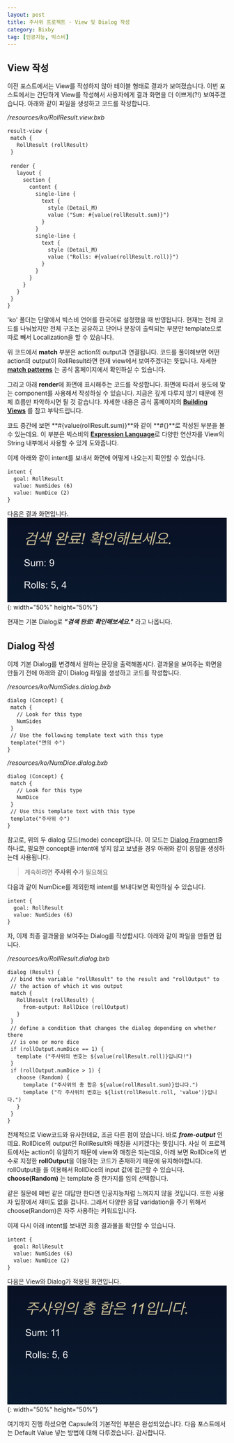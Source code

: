 ```yaml
---
layout: post
title: 주사위 프로젝트 - View 및 Dialog 작성
category: Bixby
tag: [인공지능, 빅스비]
---
```


## View 작성

이전 포스트에서는 View를 작성하지 않아 테이블 형태로 결과가 보여졌습니다. 이번 포스트에서는 간단하게 View를 작성해서 사용자에게 결과 화면을 더 이쁘게(?!) 보여주겠습니다. 아래와 같이 파일을 생성하고 코드를 작성합니다.

*/resources/ko/RollResult.view.bxb*
```
result-view {
 match {
   RollResult (rollResult)
 }

 render {
   layout {
     section {
       content {
         single-line {
           text {
             style (Detail_M)
             value ("Sum: #{value(rollResult.sum)}")
           }
         }
         single-line {
           text {
             style (Detail_M)
             value ("Rolls: #{value(rollResult.roll)}")
           }
         }
       }
     }
   }
 }
}
```

<div class="message">
'ko' 폴더는 단말에서 빅스비 언어를 한국어로 설정했을 때 반영됩니다. 현재는 전체 코드를 나눠놨지만 전체 구조는 공유하고 단어나 문장이 출력되는 부분만 template으로 따로 빼서 Localization을 할 수 있습니다.
</div>

위 코드에서 **match** 부분은 action의 output과 연결됩니다. 코드를 풀이해보면 어떤 action의 output이 RollResult라면 현재 view에서 보여주겠다는 뜻입니다. 자세한 [**match patterns**](https://bixbydevelopers.com/dev/docs/dev-guide/developers/customizing-plan.match-patterns) 는 공식 홈페이지에서 확인하실 수 있습니다.


그리고 아래 **render**에 화면에 표시해주는 코드를 작성합니다. 화면에 따라서 용도에 맞는 component를 사용해서 작성하실 수 있습니다. 지금은 깊게 다루지 않기 때문에 전체 흐름만 파악하시면 될 것 같습니다. 자세한 내용은 공식 홈페이지의 [**Building Views**](https://bixbydevelopers.com/dev/docs/dev-guide/developers/building-views) 를 참고 부탁드립니다. 


코드 중간에 보면 **#{value(rollResult.sum)}**와 같이 **#{}**로 작성된 부분을 볼 수 있는데요. 이 부분은 빅스비의 [**Expression Language**](https://bixbydevelopers.com/dev/docs/dev-guide/developers/customizing-plan.using-el)로 다양한 연산자를 View의 String 내부에서 사용할 수 있게 도와줍니다.

이제 아래와 같이 intent를 보내서 화면에 어떻게 나오는지 확인할 수 있습니다.

```
intent {
  goal: RollResult
  value: NumSides (6)
  value: NumDice (2)
}
```

다음은 결과 화면입니다.
![image](/assets/2018-12-28-basic_tutorial_4/result.png){: width="50%" height="50%"}

현재는 기본 Dialog로 ***"검색 완료! 확인해보세요."*** 라고 나옵니다. 




## Dialog 작성

이제 기본 Dialog를 변경해서 원하는 문장을 출력해봅시다. 결과물을 보여주는 화면을 만들기 전에 아래와 같이 Dialog 파일을 생성하고 코드를 작성합니다.

*/resources/ko/NumSides.dialog.bxb*
```
dialog (Concept) {
 match {
   // Look for this type
   NumSides
 }
 // Use the following template text with this type
 template("면의 수")
}
```


*/resources/ko/NumDice.dialog.bxb*
```
dialog (Concept) {
 match {
   // Look for this type
   NumDice
 }
 // Use this template text with this type
 template("주사위 수")
}
 ```

 참고로, 위의 두 dialog 모드(mode) concept입니다. 이 모드는 [Dialog Fragment](https://bixbydevelopers.com/dev/docs/reference/ref-topics/dialog-modes.dialog-fragments#concept-fragment)중 하나로, 필요한 concept을 intent에 넣지 않고 보냈을 경우 아래와 같이 응답을 생성하는데 사용됩니다. 

> 계속하려면 **주사위 수**가 필요해요

다음과 같이 NumDice를 제외한채 intent를 보내다보면 확인하실 수 있습니다.

```
intent {
  goal: RollResult
  value: NumSides (6)
}
```

자, 이제 최종 결과물을 보여주는 Dialog를 작성합시다. 아래와 같이 파일을 만들면 됩니다.

*/resources/ko/RollResult.dialog.bxb*
```
dialog (Result) {
 // bind the variable "rollResult" to the result and "rollOutput" to
 // the action of which it was output
 match {
   RollResult (rollResult) {
     from-output: RollDice (rollOutput)
   }
 }
 // define a condition that changes the dialog depending on whether there
 // is one or more dice
 if (rollOutput.numDice == 1) {
   template ("주사위의 번호는 ${value(rollResult.roll)}입니다!")    
 }
 if (rollOutput.numDice > 1) {
   choose (Random) {
     template ("주사위의 총 합은 ${value(rollResult.sum)}입니다.")
     template ("각 주사위의 번호는 ${list(rollResult.roll, 'value')}입니다.")    
   }
 }
}
```

전체적으로 View코드와 유사한데요, 조금 다른 점이 있습니다. 바로 ***from-output*** 인데요. RollDice의 output인 RollResult와 매칭을 시키겠다는 뜻입니다. 사실 이 프로젝트에서는 action이 유일하기 때문에 view와 매칭은 되는데요, 아래 보면 RollDice의 변수로 지정한 **rollOutput**을 이용하는 코드가 존재하기 때문에 유지해야합니다. rollOutput을 을 이용해서 RollDice의 input 값에 접근할 수 있습니다. **choose(Random)** 는 template 중 한가지를 임의 선택합니다.

<div class="message">
같은 질문에 매번 같은 대답만 한다면 인공지능처럼 느껴지지 않을 것입니다. 또한 사용자 입장에서 재미도 없을 겁니다. 그래서 다양한 응답 varidation을 주기 위해서 choose(Random)은 자주 사용하는 키워드입니다.
</div>

이제 다시 아래 intent를 보내면 최종 결과물을 확인할 수 있습니다. 

```
intent {
  goal: RollResult
  value: NumSides (6)
  value: NumDice (2)
}
```

다음은 View와 Dialog가 적용된 화면입니다.
![image](/assets/2018-12-28-basic_tutorial_4/result2.png){: width="50%" height="50%"}


여기까지 진행 하셨으면 Capsule의 기본적인 부분은 완성되었습니다. 다음 포스트에서는 Default Value 넣는 방법에 대해 다루겠습니다. 감사합니다.
